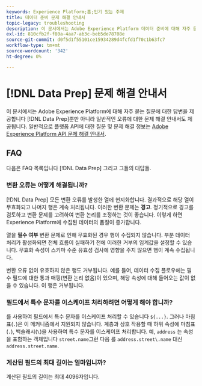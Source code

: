 ```yaml
---
keywords: Experience Platform;홈;인기 있는 주제
title: 데이터 준비 문제 해결 안내서
topic-legacy: troubleshooting
description: 이 문서에서는 Adobe Experience Platform 데이터 준비에 대해 자주 묻는 질문과 답변을 제공합니다.
exl-id: 810cfb2f-f80a-4aa7-ab3c-beb5de78708e
source-git-commit: d0f5d1f55101ce15934289d4fcfd1f70c1b63fc7
workflow-type: tm+mt
source-wordcount: '342'
ht-degree: 0%

---
```


# [!DNL Data Prep] 문제 해결 안내서

이 문서에서는 Adobe Experience Platform에 대해 자주 묻는 질문에 대한 답변을 제공합니다 [!DNL Data Prep]뿐만 아니라 일반적인 오류에 대한 문제 해결 안내서도 제공됩니다. 일반적으로 플랫폼 API에 대한 질문 및 문제 해결 정보는 [Adobe Experience Platform API 문제 해결 안내서](../landing/troubleshooting.md).

## FAQ

다음은 FAQ 목록입니다 [!DNL Data Prep] 그리고 그들의 대답들.

### 변환 오류는 어떻게 해결됩니까?

[!DNL Data Prep] 모든 변환 오류를 발생한 열에 현지화합니다. 결과적으로 해당 열이 무효화되고 나머지 행은 계속 처리됩니다. 이러한 변환 문제는 **경고**. 정기적으로 경고를 검토하고 변환 문제를 고려하여 변환 논리를 조정하는 것이 좋습니다. 이렇게 하면 Experience Platform에 수집된 데이터의 품질이 증가합니다.

열을 **필수 여부** 변환 문제로 인해 무효화된 경우 행이 수집되지 않습니다. 부분 데이터 처리가 활성화되면 전체 흐름이 실패하기 전에 이러한 거부의 임계값을 설정할 수 있습니다. 무효화 속성이 스키마 수준 유효성 검사에 영향을 주지 않으면 행이 계속 수집됩니다.

변환 오류 없이 유효하지 않은 행도 거부됩니다. 예를 들어, 데이터 수집 플로우에는 필수 필드에 대한 통과 매핑(변환 논리 없음)이 있으며, 해당 속성에 대해 들어오는 값이 없을 수 있습니다. 이 행은 거부됩니다.

### 필드에서 특수 문자를 이스케이프 처리하려면 어떻게 해야 합니까?

를 사용하여 필드에서 특수 문자를 이스케이프 처리할 수 있습니다 `${...}`. 그러나 마침표(`.`)은 이 메커니즘에서 지원되지 않습니다. 계층과 상호 작용할 때 하위 속성에 마침표(`.`), 백슬래시(`\`)을 사용하여 특수 문자를 이스케이프 처리합니다. 예, `address` 는 속성을 포함하는 객체입니다 `street.name`그런 다음 를 `address.street\.name` 대신 `address.street.name`.

### 계산된 필드의 최대 길이는 얼마입니까?

계산된 필드의 길이는 최대 4096자입니다.